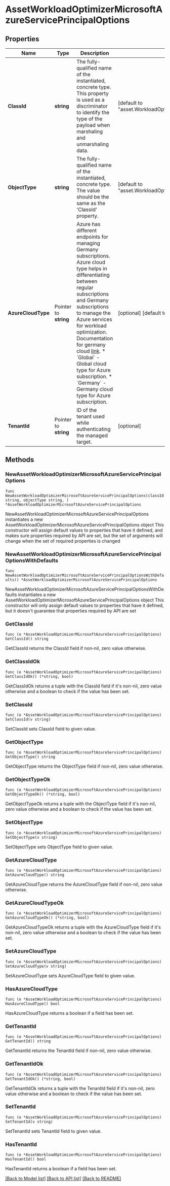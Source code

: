 # AssetWorkloadOptimizerMicrosoftAzureServicePrincipalOptions

## Properties

Name | Type | Description | Notes
------------ | ------------- | ------------- | -------------
**ClassId** | **string** | The fully-qualified name of the instantiated, concrete type. This property is used as a discriminator to identify the type of the payload when marshaling and unmarshaling data. | [default to "asset.WorkloadOptimizerMicrosoftAzureServicePrincipalOptions"]
**ObjectType** | **string** | The fully-qualified name of the instantiated, concrete type. The value should be the same as the &#39;ClassId&#39; property. | [default to "asset.WorkloadOptimizerMicrosoftAzureServicePrincipalOptions"]
**AzureCloudType** | Pointer to **string** | Azure has different endpoints for managing Germany subscriptions. Azure cloud type helps in differentiating between regular subscriptions and Germany subscriptions to manage the Azure services for workload optimization. Documentation for germany cloud [link](https://docs.microsoft.com/en-us/azure/germany/germany-manage-subscriptions). * &#x60;Global&#x60; - Global cloud type for Azure subscription. * &#x60;Germany&#x60; - Germany cloud type for Azure subscription. | [optional] [default to "Global"]
**TenantId** | Pointer to **string** | ID of the tenant used while authenticating the managed target. | [optional] 

## Methods

### NewAssetWorkloadOptimizerMicrosoftAzureServicePrincipalOptions

`func NewAssetWorkloadOptimizerMicrosoftAzureServicePrincipalOptions(classId string, objectType string, ) *AssetWorkloadOptimizerMicrosoftAzureServicePrincipalOptions`

NewAssetWorkloadOptimizerMicrosoftAzureServicePrincipalOptions instantiates a new AssetWorkloadOptimizerMicrosoftAzureServicePrincipalOptions object
This constructor will assign default values to properties that have it defined,
and makes sure properties required by API are set, but the set of arguments
will change when the set of required properties is changed

### NewAssetWorkloadOptimizerMicrosoftAzureServicePrincipalOptionsWithDefaults

`func NewAssetWorkloadOptimizerMicrosoftAzureServicePrincipalOptionsWithDefaults() *AssetWorkloadOptimizerMicrosoftAzureServicePrincipalOptions`

NewAssetWorkloadOptimizerMicrosoftAzureServicePrincipalOptionsWithDefaults instantiates a new AssetWorkloadOptimizerMicrosoftAzureServicePrincipalOptions object
This constructor will only assign default values to properties that have it defined,
but it doesn't guarantee that properties required by API are set

### GetClassId

`func (o *AssetWorkloadOptimizerMicrosoftAzureServicePrincipalOptions) GetClassId() string`

GetClassId returns the ClassId field if non-nil, zero value otherwise.

### GetClassIdOk

`func (o *AssetWorkloadOptimizerMicrosoftAzureServicePrincipalOptions) GetClassIdOk() (*string, bool)`

GetClassIdOk returns a tuple with the ClassId field if it's non-nil, zero value otherwise
and a boolean to check if the value has been set.

### SetClassId

`func (o *AssetWorkloadOptimizerMicrosoftAzureServicePrincipalOptions) SetClassId(v string)`

SetClassId sets ClassId field to given value.


### GetObjectType

`func (o *AssetWorkloadOptimizerMicrosoftAzureServicePrincipalOptions) GetObjectType() string`

GetObjectType returns the ObjectType field if non-nil, zero value otherwise.

### GetObjectTypeOk

`func (o *AssetWorkloadOptimizerMicrosoftAzureServicePrincipalOptions) GetObjectTypeOk() (*string, bool)`

GetObjectTypeOk returns a tuple with the ObjectType field if it's non-nil, zero value otherwise
and a boolean to check if the value has been set.

### SetObjectType

`func (o *AssetWorkloadOptimizerMicrosoftAzureServicePrincipalOptions) SetObjectType(v string)`

SetObjectType sets ObjectType field to given value.


### GetAzureCloudType

`func (o *AssetWorkloadOptimizerMicrosoftAzureServicePrincipalOptions) GetAzureCloudType() string`

GetAzureCloudType returns the AzureCloudType field if non-nil, zero value otherwise.

### GetAzureCloudTypeOk

`func (o *AssetWorkloadOptimizerMicrosoftAzureServicePrincipalOptions) GetAzureCloudTypeOk() (*string, bool)`

GetAzureCloudTypeOk returns a tuple with the AzureCloudType field if it's non-nil, zero value otherwise
and a boolean to check if the value has been set.

### SetAzureCloudType

`func (o *AssetWorkloadOptimizerMicrosoftAzureServicePrincipalOptions) SetAzureCloudType(v string)`

SetAzureCloudType sets AzureCloudType field to given value.

### HasAzureCloudType

`func (o *AssetWorkloadOptimizerMicrosoftAzureServicePrincipalOptions) HasAzureCloudType() bool`

HasAzureCloudType returns a boolean if a field has been set.

### GetTenantId

`func (o *AssetWorkloadOptimizerMicrosoftAzureServicePrincipalOptions) GetTenantId() string`

GetTenantId returns the TenantId field if non-nil, zero value otherwise.

### GetTenantIdOk

`func (o *AssetWorkloadOptimizerMicrosoftAzureServicePrincipalOptions) GetTenantIdOk() (*string, bool)`

GetTenantIdOk returns a tuple with the TenantId field if it's non-nil, zero value otherwise
and a boolean to check if the value has been set.

### SetTenantId

`func (o *AssetWorkloadOptimizerMicrosoftAzureServicePrincipalOptions) SetTenantId(v string)`

SetTenantId sets TenantId field to given value.

### HasTenantId

`func (o *AssetWorkloadOptimizerMicrosoftAzureServicePrincipalOptions) HasTenantId() bool`

HasTenantId returns a boolean if a field has been set.


[[Back to Model list]](../README.md#documentation-for-models) [[Back to API list]](../README.md#documentation-for-api-endpoints) [[Back to README]](../README.md)


